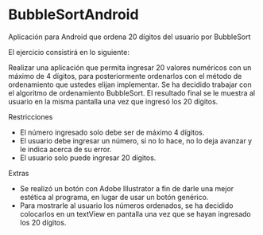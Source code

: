 # BubbleSortAndroid
Aplicación para Android que ordena 20 dígitos del usuario por BubbleSort

El ejercicio consistirá en lo siguiente:

Realizar una aplicación que permita ingresar 20 valores numéricos con un máximo de 4 dígitos, para posteriormente ordenarlos con el método de ordenamiento que ustedes elijan implementar.
Se ha decidido trabajar con el algoritmo de ordenamiento BubbleSort.
El resultado final se le muestra al usuario en la misma pantalla una vez que ingresó los 20 dígitos.

Restricciones
- El número ingresado solo debe ser de máximo 4 dígitos.
- El usuario debe ingresar un número, si no lo hace, no lo deja avanzar y le indica acerca de su error.
- El usuario solo puede ingresar 20 dígitos.

Extras
- Se realizó un botón con Adobe Illustrator a fin de darle una mejor estética al programa, en lugar de usar un botón genérico.
- Para mostrarle al usuario los números ordenados, se ha decidido colocarlos en un textView en pantalla una vez que se hayan ingresado los 20 dígitos.
